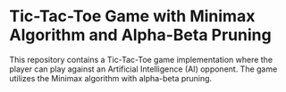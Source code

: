 # Tic-Tac-Toe Game with Minimax Algorithm and Alpha-Beta Pruning
This repository contains a Tic-Tac-Toe game implementation where the player can play against an Artificial Intelligence (AI) opponent. The game utilizes the Minimax algorithm with alpha-beta pruning.
